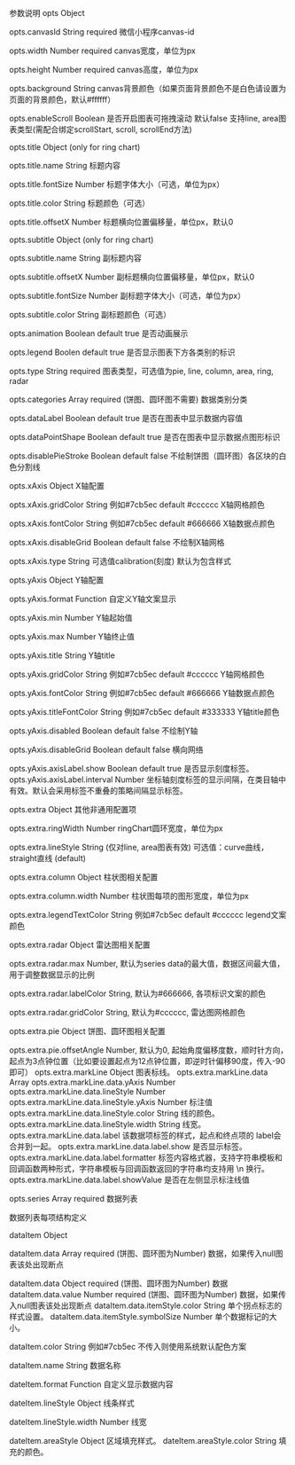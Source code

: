 参数说明
opts Object

opts.canvasId String required 微信小程序canvas-id

opts.width Number required canvas宽度，单位为px

opts.height Number required canvas高度，单位为px

opts.background String canvas背景颜色（如果页面背景颜色不是白色请设置为页面的背景颜色，默认#ffffff）

opts.enableScroll Boolean 是否开启图表可拖拽滚动 默认false 支持line, area图表类型(需配合绑定scrollStart, scroll, scrollEnd方法)

opts.title Object (only for ring chart)

opts.title.name String 标题内容

opts.title.fontSize Number 标题字体大小（可选，单位为px）

opts.title.color String 标题颜色（可选）

opts.title.offsetX Number 标题横向位置偏移量，单位px，默认0

opts.subtitle Object (only for ring chart)

opts.subtitle.name String 副标题内容

opts.subtitle.offsetX Number 副标题横向位置偏移量，单位px，默认0

opts.subtitle.fontSize Number 副标题字体大小（可选，单位为px）

opts.subtitle.color String 副标题颜色（可选）

opts.animation Boolean default true 是否动画展示

opts.legend Boolen default true 是否显示图表下方各类别的标识

opts.type String required 图表类型，可选值为pie, line, column, area, ring, radar

opts.categories Array required (饼图、圆环图不需要) 数据类别分类

opts.dataLabel Boolean default true 是否在图表中显示数据内容值

opts.dataPointShape Boolean default true 是否在图表中显示数据点图形标识

opts.disablePieStroke Boolean default false 不绘制饼图（圆环图）各区块的白色分割线

opts.xAxis Object X轴配置

opts.xAxis.gridColor String 例如#7cb5ec default #cccccc X轴网格颜色

opts.xAxis.fontColor String 例如#7cb5ec default #666666 X轴数据点颜色

opts.xAxis.disableGrid Boolean default false 不绘制X轴网格

opts.xAxis.type String 可选值calibration(刻度) 默认为包含样式

opts.yAxis Object Y轴配置

opts.yAxis.format Function 自定义Y轴文案显示

opts.yAxis.min Number Y轴起始值

opts.yAxis.max Number Y轴终止值

opts.yAxis.title String Y轴title

opts.yAxis.gridColor String 例如#7cb5ec default #cccccc Y轴网格颜色

opts.yAxis.fontColor String 例如#7cb5ec default #666666 Y轴数据点颜色

opts.yAxis.titleFontColor String 例如#7cb5ec default #333333 Y轴title颜色

opts.yAxis.disabled Boolean default false 不绘制Y轴

opts.yAxis.disableGrid Boolean default false 横向网络

opts.yAxis.axisLabel.show Boolean default true 是否显示刻度标签。
opts.yAxis.axisLabel.interval Number 坐标轴刻度标签的显示间隔，在类目轴中有效。默认会采用标签不重叠的策略间隔显示标签。

opts.extra Object 其他非通用配置项

opts.extra.ringWidth Number ringChart圆环宽度，单位为px

opts.extra.lineStyle String (仅对line, area图表有效) 可选值：curve曲线，straight直线 (default)

opts.extra.column Object 柱状图相关配置

opts.extra.column.width Number 柱状图每项的图形宽度，单位为px

opts.extra.legendTextColor String 例如#7cb5ec default #cccccc legend文案颜色

opts.extra.radar Object 雷达图相关配置

opts.extra.radar.max Number, 默认为series data的最大值，数据区间最大值，用于调整数据显示的比例

opts.extra.radar.labelColor String, 默认为#666666, 各项标识文案的颜色

opts.extra.radar.gridColor String, 默认为#cccccc, 雷达图网格颜色

opts.extra.pie Object 饼图、圆环图相关配置

opts.extra.pie.offsetAngle Number, 默认为0, 起始角度偏移度数，顺时针方向，起点为3点钟位置（比如要设置起点为12点钟位置，即逆时针偏移90度，传入-90即可）
opts.extra.markLine Object 图表标线。
opts.extra.markLine.data Array 
opts.extra.markLine.data.yAxis Number 
opts.extra.markLine.data.lineStyle Number 
opts.extra.markLine.data.lineStyle.yAxis Number 标注值
opts.extra.markLine.data.lineStyle.color String 线的颜色。 
opts.extra.markLine.data.lineStyle.width String 线宽。 
opts.extra.markLine.data.label 该数据项标签的样式，起点和终点项的 label会合并到一起。 
opts.extra.markLine.data.label.show 是否显示标签。
opts.extra.markLine.data.label.formatter 标签内容格式器，支持字符串模板和回调函数两种形式，字符串模板与回调函数返回的字符串均支持用 \n 换行。
opts.extra.markLine.data.label.showValue 是否在左侧显示标注线值

opts.series Array required 数据列表

数据列表每项结构定义

dataItem Object

dataItem.data Array required (饼图、圆环图为Number) 数据，如果传入null图表该处出现断点

dataItem.data Object required (饼图、圆环图为Number) 数据
dataItem.data.value Number required (饼图、圆环图为Number) 数据，如果传入null图表该处出现断点
dataItem.data.itemStyle.color String 单个拐点标志的样式设置。
dataItem.data.itemStyle.symbolSize Number 单个数据标记的大小。

dataItem.color String 例如#7cb5ec 不传入则使用系统默认配色方案

dataItem.name String 数据名称

dateItem.format Function 自定义显示数据内容

dateItem.lineStyle Object 线条样式

dateItem.lineStyle.width Number 线宽

dateItem.areaStyle Object 区域填充样式。
dateItem.areaStyle.color String 填充的颜色。